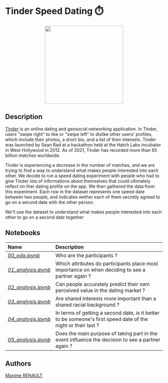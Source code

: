 # Tinder Speed Dating ⏱️

<center><img src='https://full-stack-assets.s3.eu-west-3.amazonaws.com/M03-EDA/Tinder-Symbole.png' height='250'></center>


## Description

[Tinder](https://tinder.com/fr) is an online dating and geosocial networking application. In Tinder, users "swipe right" to like or "swipe left" to dislike other users' profiles, which include their photos, a short bio, and a list of their interests. Tinder was launched by Sean Rad at a hackathon held at the Hatch Labs incubator in West Hollywood in 2012. As of 2021, Tinder has recorded more than 65 billion matches worldwide.

Tinder is experiencing a decrease in the number of matches, and we are trying to find a way to understand what makes people interested into each other. We decide to run a speed dating experiment with people who had to give Tinder lots of informations about themselves that could ultimately reflect on ther dating profile on the app. We then gathered the data from this experiment. Each row in the dataset represents one speed date between two people, and indicates wether each of them secretly agreed to go on a second date with the other person.

We'll use the dataset to understand what makes people interested into each other to go on a second date together

## Notebooks

| Name | Description |
|:-|:-|
| <ins>_00_eda.ipynb_</ins> | Who are the participants ? |
| <ins>_01_analysis.ipynb_</ins> | Which attributes do participants place most importance on when deciding to see a partner again ? |
| <ins>_02_analysis.ipynb_</ins> | Can people accurately predict their own perceived value in the dating market ? |
| <ins>_03_analysis.ipynb_</ins> | Are shared interests more important than a shared racial background ? |
| <ins>_04_analysis.ipynb_</ins> | In terms of getting a second date, is it better to be someone's first speed date of the night or their last ? |
| <ins>_05_analysis.ipynb_</ins> | Does the main purpose of taking part in the event influence the decision to see a partner again ? |

## Authors

[Maxime RENAULT](https://github.com/qxzjy)